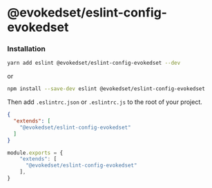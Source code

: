 # @evokedset/eslint-config-evokedset

### Installation

```sh
yarn add eslint @evokedset/eslint-config-evokedset --dev
```
or
```sh
npm install --save-dev eslint @evokedset/eslint-config-evokedset
```

Then add `.eslintrc.json` or `.eslintrc.js` to the root of your project.

```json
{
  "extends": [
    "@evokedset/eslint-config-evokedset"
  ]
}
```

```js
module.exports = {
    "extends": [
      "@evokedset/eslint-config-evokedset"
    ],
}
```


